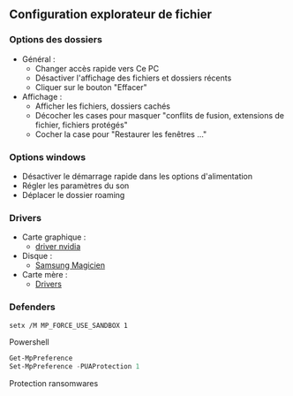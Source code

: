 ## Configuration explorateur de fichier

### Options des dossiers

- Général :
    - Changer accès rapide vers Ce PC
    - Désactiver l'affichage des fichiers et dossiers récents
    - Cliquer sur le bouton "Effacer"
- Affichage :
    - Afficher les fichiers, dossiers cachés
    - Décocher les cases pour masquer "conflits de fusion, extensions de fichier, fichiers protégés"
    - Cocher la case pour "Restaurer les fenêtres ..."

### Options windows

- Désactiver le démarrage rapide dans les options d'alimentation
- Régler les paramètres du son
- Déplacer le dossier roaming

### Drivers

- Carte graphique :
    - [driver nvidia](https://www.nvidia.fr/Download/index.aspx?lang=fr)
- Disque :
    - [Samsung Magicien](https://www.samsung.com/semiconductor/minisite/ssd/download/tools/)
- Carte mère :
    - [Drivers](https://www.gigabyte.com/Motherboard/Z370-AORUS-Ultra-Gaming-rev-10/support#support-dl-driver)


### Defenders

```bash
setx /M MP_FORCE_USE_SANDBOX 1
```

Powershell
```powershell
Get-MpPreference
Set-MpPreference -PUAProtection 1
```

Protection ransomwares
